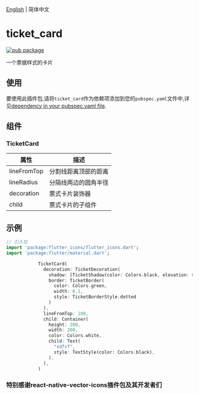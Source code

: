 [English](./README.md) | 简体中文

# ticket_card

[![pub package](https://img.shields.io/pub/v/ticket_card.svg)](https://pub.dartlang.org/packages/ticket_card)

一个票据样式的卡片


## 使用
要使用此插件包,请将`ticket_card`作为依赖项添加到您的`pubspec.yaml`文件中,详见[dependency in your pubspec.yaml file](https://flutter.io/platform-plugins/).

## 组件

### TicketCard

| 属性                 | 描述                                                                                                                                                                               |
| -------------------- | ----------------------------------------------------------------------------------------------------------------------------------------------------------------------------------------- |
| lineFromTop  | 分割线距离顶部的距离 |
| lineRadius | 分隔线两边的圆角半径 |
| decoration | 票式卡片装饰器 |
| child | 票式卡片的子组件 |

## 示例

``` dart
// 引入包
import 'package:flutter_icons/flutter_icons.dart';
import 'package:flutter/material.dart';

            TicketCard(
              decoration: TicketDecoration(
                shadow: [TicketShadow(color: Colors.black, elevation: 6)],
                border: TicketBorder(
                  color: Colors.green,
                  width: 0.1,
                  style: TicketBorderStyle.dotted
                )
              ),
              lineFromTop: 100,
              child: Container(
                height: 200,
                width: 200,
                color: Colors.white,
                child: Text(
                  "sdfsf",
                  style: TextStyle(color: Colors.black),
                ),
              ),
            )
```
### 特别感谢react-native-vector-icons插件包及其开发者们
